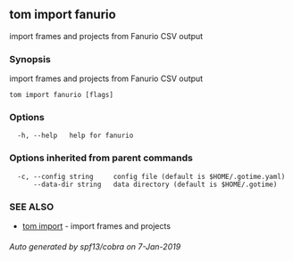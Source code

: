## tom import fanurio

import frames and projects from Fanurio CSV output

### Synopsis

import frames and projects from Fanurio CSV output

```
tom import fanurio [flags]
```

### Options

```
  -h, --help   help for fanurio
```

### Options inherited from parent commands

```
  -c, --config string     config file (default is $HOME/.gotime.yaml)
      --data-dir string   data directory (default is $HOME/.gotime)
```

### SEE ALSO

* [tom import](tom_import.md)	 - import frames and projects

###### Auto generated by spf13/cobra on 7-Jan-2019
